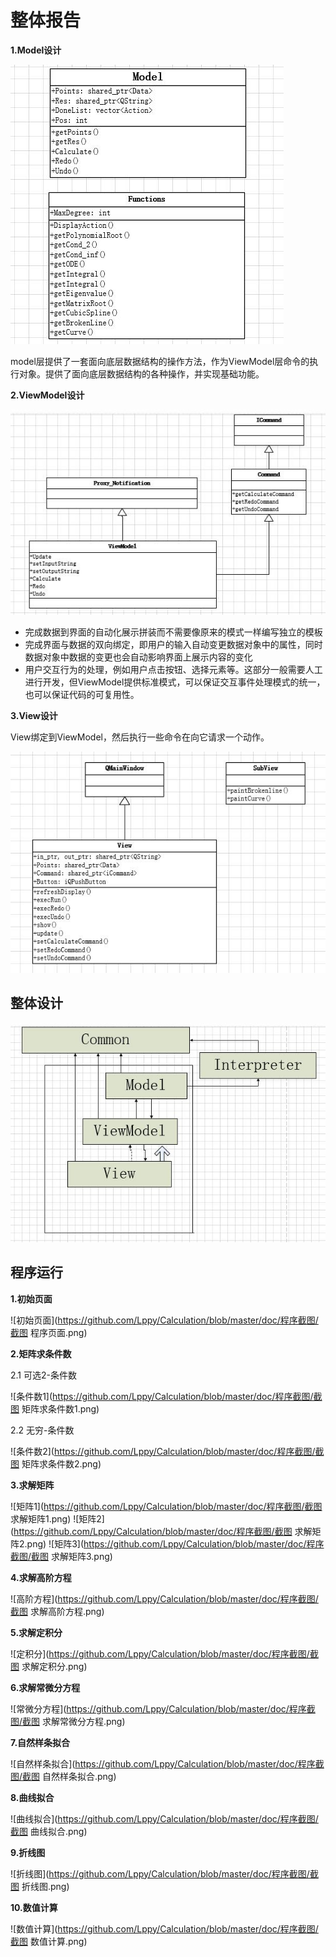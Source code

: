 # 整体报告

**1.Model设计**

![Model设计](https://github.com/Lppy/Calculation/blob/master/doc/%E8%AE%BE%E8%AE%A1%E5%9B%BE/Model%E8%AE%BE%E8%AE%A1.jpg)

model层提供了一套面向底层数据结构的操作方法，作为ViewModel层命令的执行对象。提供了面向底层数据结构的各种操作，并实现基础功能。



**2.ViewModel设计**

![ViewModel设计](https://github.com/Lppy/Calculation/blob/master/doc/%E8%AE%BE%E8%AE%A1%E5%9B%BE/ViewModel%E8%AE%BE%E8%AE%A1.jpg)

- 完成数据到界面的自动化展示拼装而不需要像原来的模式一样编写独立的模板
- 完成界面与数据的双向绑定，即用户的输入自动变更数据对象中的属性，同时数据对象中数据的变更也会自动影响界面上展示内容的变化
- 用户交互行为的处理，例如用户点击按钮、选择元素等。这部分一般需要人工进行开发，但ViewModel提供标准模式，可以保证交互事件处理模式的统一，也可以保证代码的可复用性。

**3.View设计**

View绑定到ViewModel，然后执行一些命令在向它请求一个动作。

![view设计](https://github.com/Lppy/Calculation/blob/master/doc/%E8%AE%BE%E8%AE%A1%E5%9B%BE/view%E8%AE%BE%E8%AE%A1.jpg)





## 整体设计

![总体设计](https://github.com/Lppy/Calculation/blob/master/doc/%E8%AE%BE%E8%AE%A1%E5%9B%BE/%E6%80%BB%E4%BD%93%E8%AE%BE%E8%AE%A1.jpg)

## 程序运行

**1.初始页面**

![初始页面](https://github.com/Lppy/Calculation/blob/master/doc/程序截图/截图 程序页面.png)

**2.矩阵求条件数**

2.1 可选2-条件数

![条件数1](https://github.com/Lppy/Calculation/blob/master/doc/程序截图/截图 矩阵求条件数1.png)

2.2 无穷-条件数

![条件数2](https://github.com/Lppy/Calculation/blob/master/doc/程序截图/截图 矩阵求条件数2.png)

**3.求解矩阵**

![矩阵1](https://github.com/Lppy/Calculation/blob/master/doc/程序截图/截图 求解矩阵1.png)
![矩阵2](https://github.com/Lppy/Calculation/blob/master/doc/程序截图/截图 求解矩阵2.png)
![矩阵3](https://github.com/Lppy/Calculation/blob/master/doc/程序截图/截图 求解矩阵3.png)

**4.求解高阶方程**

![高阶方程](https://github.com/Lppy/Calculation/blob/master/doc/程序截图/截图 求解高阶方程.png)

**5.求解定积分**

![定积分](https://github.com/Lppy/Calculation/blob/master/doc/程序截图/截图 求解定积分.png)

**6.求解常微分方程**

![常微分方程](https://github.com/Lppy/Calculation/blob/master/doc/程序截图/截图 求解常微分方程.png)

**7.自然样条拟合**

![自然样条拟合](https://github.com/Lppy/Calculation/blob/master/doc/程序截图/截图 自然样条拟合.png)

**8.曲线拟合**

![曲线拟合](https://github.com/Lppy/Calculation/blob/master/doc/程序截图/截图 曲线拟合.png)

**9.折线图**

![折线图](https://github.com/Lppy/Calculation/blob/master/doc/程序截图/截图 折线图.png)

**10.数值计算**

![数值计算](https://github.com/Lppy/Calculation/blob/master/doc/程序截图/截图 数值计算.png)




